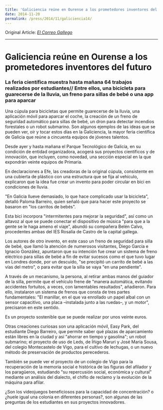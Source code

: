 ```yaml
---
title: 'Galiciencia reúne en Ourense a los prometedores inventores del futuro - El Correo Gallego'
date: 2014-11-20
permalink: /press/2014/11/galiciencia14/
---
```


Original Article: [_El Correo Gallego_](https://www.elcorreogallego.es/tendencias/ecg/galiciencia-reune-en-ourense-a-los-prometedores-inventores-del-futuro/idEdicion-2014-11-20/idNoticia-901871/)

---

# Galiciencia reúne en Ourense a los prometedores inventores del futuro

### La feria científica muestra hasta mañana 64 trabajos realizados por estudiantes// Entre ellos, una bicicleta para guarecerse de la lluvia, un freno para sillas de bebé o una app para aparcar

Una cúpula para bicicletas que permite guarecerse de la lluvia, una aplicación móvil para aparcar el coche, la creación de un freno de seguridad automático para sillas de bebé, un dron para detectar incendios forestales o un robot submarino. Son algunos ejemplos de las ideas que se pueden ver, oír y tocar estos días en la Galiciencia, la mayor feria científica de Galicia que reúne a cincuenta equipos de jóvenes talentos.


Desde ayer y hasta mañana el Parque Tecnológico de Galicia, en su condición de entidad organizadora, acogerá sus proyectos científicos y de innovación, que incluyen, como novedad, una sección especial en la que expondrán veinte equipos de Primaria.

En declaraciones a Efe, las creadoras de la original cúpula, consistente en una cubierta de plástico con una estructura que se fija al vehículo, explicaron que la idea fue crear un invento para poder circular en bici en condiciones de lluvia.

"En Galicia llueve demasiado, lo que hace complicado usar la bicicleta", detalló Paloma Barreiro, quien señaló que para hacer este proyecto se basaron en "los carritos de bebés".

Esta bici incorpora "intermitentes para mejorar la seguridad", así como un altavoz al que se puede conectar el dispositivo de música "para que a la gente se le haga ameno el viaje", abundó su compañera Belén Calvo, procedentes ambas del IES Rosalía de Castro de la capital gallega.

Los autores de otro invento, en este caso un freno de seguridad para silla de bebé, que llamó la atención de numerosos visitantes, Diego García e Ignacio González, apuntaron que su intención fue crear un sistema de freno eléctrico para sillas de bebé a fin de evitar sucesos como el que tuvo lugar en Londres donde, por un descuido, "se precipitó un carrito de bebé a las vías del metro", o para evitar que la silla se vaya "en una pendiente".

A través de un mecanismo, la persona, al retirar ambas manos del guiador de la silla, permite que el vehículo frene de "manera automática, evitando accidentes fortuitos, a veces, con lamentables resultados", añadieron. Para ello, instalaron un sistema de frenos que consta de tres partes fundamentales: "El manillar, en el que va enrollado un papel albal con un sensor capacitivo, una placa –instalada junto a las ruedas–, y un motor", precisaron en este sentido.

Es un proyecto sostenible que se puede realizar por unos veinte euros.

Otras creaciones curiosas son una aplicación móvil, Easy Park, del estudiante Diego Barreiro, que permite saber qué plazas de aparcamiento están libres en la ciudad y así "ahorrar en tiempo y gasolina"; un robot submarino; el proyecto de uso de Leds, de Íñigo Maruri y José María Sousa, del colegio Montecastelo de Vigo, para el cultivo de lechugas, o un nuevo método de preservación de productos perecederos.

También se puede ver el proyecto de un colegio de Vigo para la recuperación de la memoria social e histórica de las figuras del afilador y los paragüeros, estudiando "su repercusión social, económica y cultural" mediante un análisis del dialecto, el chiflo de reclamo y la evolución de la máquina para afilar.

¿Son los videojuegos beneficiosos para la capacidad de concentración? o ¿huele igual una colonia en diferentes personas?, son algunas de las preguntas de los estudiantes en sus proyectos innovadores.